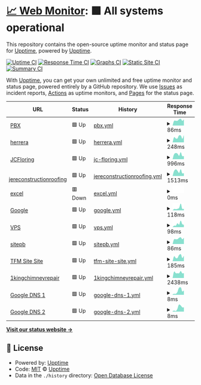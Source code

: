 # [📈 Web Monitor](https://topfloormarketing.net): <!--Web Monitor--> **🟩 All systems operational**

This repository contains the open-source uptime monitor and status page for [Upptime](https://upptime.js.org), powered by [Upptime](https://github.com/upptime/upptime).

[![Uptime CI](https://github.com/Careas/vps-monitor/workflows/Uptime%20CI/badge.svg)](https://github.com/Careas/vps-monitor/actions?query=workflow%3A%22Uptime+CI%22)
[![Response Time CI](https://github.com/Careas/vps-monitor/workflows/Response%20Time%20CI/badge.svg)](https://github.com/Careas/vps-monitor/actions?query=workflow%3A%22Response+Time+CI%22)
[![Graphs CI](https://github.com/Careas/vps-monitor/workflows/Graphs%20CI/badge.svg)](https://github.com/Careas/vps-monitor/actions?query=workflow%3A%22Graphs+CI%22)
[![Static Site CI](https://github.com/Careas/vps-monitor/workflows/Static%20Site%20CI/badge.svg)](https://github.com/Careas/vps-monitor/actions?query=workflow%3A%22Static+Site+CI%22)
[![Summary CI](https://github.com/Careas/vps-monitor/workflows/Summary%20CI/badge.svg)](https://github.com/Careas/vps-monitor/actions?query=workflow%3A%22Summary+CI%22)

With [Upptime](https://topfloormarketing.net), you can get your own unlimited and free uptime monitor and status page, powered entirely by a GitHub repository. We use [Issues](https://github.com/upptime/upptime/issues) as incident reports, [Actions](https://github.com/Careas/vps-monitor/actions) as uptime monitors, and [Pages](https://topfloormarketing.net) for the status page.

<!--start: status pages-->
<!-- This summary is generated by Upptime (https://github.com/upptime/upptime) -->
<!-- Do not edit this manually, your changes will be overwritten -->
<!-- prettier-ignore -->
| URL | Status | History | Response Time | Uptime |
| --- | ------ | ------- | ------------- | ------ |
| <img alt="" src="https://icons.duckduckgo.com/ip3/null.ico" height="13"> [PBX](190.181.131.163) | 🟩 Up | [pbx.yml](https://github.com/Careas/vps-monitor/commits/HEAD/history/pbx.yml) | <details><summary><img alt="Response time graph" src="./graphs/pbx/response-time-week.png" height="20"> 86ms</summary><br><a href="https://https://tfmpbx.app/history/pbx"><img alt="Response time 265" src="https://img.shields.io/endpoint?url=https%3A%2F%2Fraw.githubusercontent.com%2FCareas%2Fvps-monitor%2FHEAD%2Fapi%2Fpbx%2Fresponse-time.json"></a><br><a href="https://https://tfmpbx.app/history/pbx"><img alt="24-hour response time 97" src="https://img.shields.io/endpoint?url=https%3A%2F%2Fraw.githubusercontent.com%2FCareas%2Fvps-monitor%2FHEAD%2Fapi%2Fpbx%2Fresponse-time-day.json"></a><br><a href="https://https://tfmpbx.app/history/pbx"><img alt="7-day response time 86" src="https://img.shields.io/endpoint?url=https%3A%2F%2Fraw.githubusercontent.com%2FCareas%2Fvps-monitor%2FHEAD%2Fapi%2Fpbx%2Fresponse-time-week.json"></a><br><a href="https://https://tfmpbx.app/history/pbx"><img alt="30-day response time 94" src="https://img.shields.io/endpoint?url=https%3A%2F%2Fraw.githubusercontent.com%2FCareas%2Fvps-monitor%2FHEAD%2Fapi%2Fpbx%2Fresponse-time-month.json"></a><br><a href="https://https://tfmpbx.app/history/pbx"><img alt="1-year response time 265" src="https://img.shields.io/endpoint?url=https%3A%2F%2Fraw.githubusercontent.com%2FCareas%2Fvps-monitor%2FHEAD%2Fapi%2Fpbx%2Fresponse-time-year.json"></a></details> | <details><summary><a href="https://https://tfmpbx.app/history/pbx">100.00%</a></summary><a href="https://https://tfmpbx.app/history/pbx"><img alt="All-time uptime 100.00%" src="https://img.shields.io/endpoint?url=https%3A%2F%2Fraw.githubusercontent.com%2FCareas%2Fvps-monitor%2FHEAD%2Fapi%2Fpbx%2Fuptime.json"></a><br><a href="https://https://tfmpbx.app/history/pbx"><img alt="24-hour uptime 100.00%" src="https://img.shields.io/endpoint?url=https%3A%2F%2Fraw.githubusercontent.com%2FCareas%2Fvps-monitor%2FHEAD%2Fapi%2Fpbx%2Fuptime-day.json"></a><br><a href="https://https://tfmpbx.app/history/pbx"><img alt="7-day uptime 100.00%" src="https://img.shields.io/endpoint?url=https%3A%2F%2Fraw.githubusercontent.com%2FCareas%2Fvps-monitor%2FHEAD%2Fapi%2Fpbx%2Fuptime-week.json"></a><br><a href="https://https://tfmpbx.app/history/pbx"><img alt="30-day uptime 100.00%" src="https://img.shields.io/endpoint?url=https%3A%2F%2Fraw.githubusercontent.com%2FCareas%2Fvps-monitor%2FHEAD%2Fapi%2Fpbx%2Fuptime-month.json"></a><br><a href="https://https://tfmpbx.app/history/pbx"><img alt="1-year uptime 100.00%" src="https://img.shields.io/endpoint?url=https%3A%2F%2Fraw.githubusercontent.com%2FCareas%2Fvps-monitor%2FHEAD%2Fapi%2Fpbx%2Fuptime-year.json"></a></details>
| <img alt="" src="https://icons.duckduckgo.com/ip3/herreraconstructionandmorellc.com.ico" height="13"> [herrera](https://herreraconstructionandmorellc.com/) | 🟩 Up | [herrera.yml](https://github.com/Careas/vps-monitor/commits/HEAD/history/herrera.yml) | <details><summary><img alt="Response time graph" src="./graphs/herrera/response-time-week.png" height="20"> 248ms</summary><br><a href="https://https://tfmpbx.app/history/herrera"><img alt="Response time 305" src="https://img.shields.io/endpoint?url=https%3A%2F%2Fraw.githubusercontent.com%2FCareas%2Fvps-monitor%2FHEAD%2Fapi%2Fherrera%2Fresponse-time.json"></a><br><a href="https://https://tfmpbx.app/history/herrera"><img alt="24-hour response time 330" src="https://img.shields.io/endpoint?url=https%3A%2F%2Fraw.githubusercontent.com%2FCareas%2Fvps-monitor%2FHEAD%2Fapi%2Fherrera%2Fresponse-time-day.json"></a><br><a href="https://https://tfmpbx.app/history/herrera"><img alt="7-day response time 248" src="https://img.shields.io/endpoint?url=https%3A%2F%2Fraw.githubusercontent.com%2FCareas%2Fvps-monitor%2FHEAD%2Fapi%2Fherrera%2Fresponse-time-week.json"></a><br><a href="https://https://tfmpbx.app/history/herrera"><img alt="30-day response time 295" src="https://img.shields.io/endpoint?url=https%3A%2F%2Fraw.githubusercontent.com%2FCareas%2Fvps-monitor%2FHEAD%2Fapi%2Fherrera%2Fresponse-time-month.json"></a><br><a href="https://https://tfmpbx.app/history/herrera"><img alt="1-year response time 305" src="https://img.shields.io/endpoint?url=https%3A%2F%2Fraw.githubusercontent.com%2FCareas%2Fvps-monitor%2FHEAD%2Fapi%2Fherrera%2Fresponse-time-year.json"></a></details> | <details><summary><a href="https://https://tfmpbx.app/history/herrera">100.00%</a></summary><a href="https://https://tfmpbx.app/history/herrera"><img alt="All-time uptime 96.91%" src="https://img.shields.io/endpoint?url=https%3A%2F%2Fraw.githubusercontent.com%2FCareas%2Fvps-monitor%2FHEAD%2Fapi%2Fherrera%2Fuptime.json"></a><br><a href="https://https://tfmpbx.app/history/herrera"><img alt="24-hour uptime 100.00%" src="https://img.shields.io/endpoint?url=https%3A%2F%2Fraw.githubusercontent.com%2FCareas%2Fvps-monitor%2FHEAD%2Fapi%2Fherrera%2Fuptime-day.json"></a><br><a href="https://https://tfmpbx.app/history/herrera"><img alt="7-day uptime 100.00%" src="https://img.shields.io/endpoint?url=https%3A%2F%2Fraw.githubusercontent.com%2FCareas%2Fvps-monitor%2FHEAD%2Fapi%2Fherrera%2Fuptime-week.json"></a><br><a href="https://https://tfmpbx.app/history/herrera"><img alt="30-day uptime 100.00%" src="https://img.shields.io/endpoint?url=https%3A%2F%2Fraw.githubusercontent.com%2FCareas%2Fvps-monitor%2FHEAD%2Fapi%2Fherrera%2Fuptime-month.json"></a><br><a href="https://https://tfmpbx.app/history/herrera"><img alt="1-year uptime 96.91%" src="https://img.shields.io/endpoint?url=https%3A%2F%2Fraw.githubusercontent.com%2FCareas%2Fvps-monitor%2FHEAD%2Fapi%2Fherrera%2Fuptime-year.json"></a></details>
| <img alt="" src="https://icons.duckduckgo.com/ip3/null.ico" height="13"> [JCFloring](jcfloorandmorellc.com) | 🟩 Up | [jc-floring.yml](https://github.com/Careas/vps-monitor/commits/HEAD/history/jc-floring.yml) | <details><summary><img alt="Response time graph" src="./graphs/jc-floring/response-time-week.png" height="20"> 996ms</summary><br><a href="https://https://tfmpbx.app/history/jc-floring"><img alt="Response time 1252" src="https://img.shields.io/endpoint?url=https%3A%2F%2Fraw.githubusercontent.com%2FCareas%2Fvps-monitor%2FHEAD%2Fapi%2Fjc-floring%2Fresponse-time.json"></a><br><a href="https://https://tfmpbx.app/history/jc-floring"><img alt="24-hour response time 652" src="https://img.shields.io/endpoint?url=https%3A%2F%2Fraw.githubusercontent.com%2FCareas%2Fvps-monitor%2FHEAD%2Fapi%2Fjc-floring%2Fresponse-time-day.json"></a><br><a href="https://https://tfmpbx.app/history/jc-floring"><img alt="7-day response time 996" src="https://img.shields.io/endpoint?url=https%3A%2F%2Fraw.githubusercontent.com%2FCareas%2Fvps-monitor%2FHEAD%2Fapi%2Fjc-floring%2Fresponse-time-week.json"></a><br><a href="https://https://tfmpbx.app/history/jc-floring"><img alt="30-day response time 1261" src="https://img.shields.io/endpoint?url=https%3A%2F%2Fraw.githubusercontent.com%2FCareas%2Fvps-monitor%2FHEAD%2Fapi%2Fjc-floring%2Fresponse-time-month.json"></a><br><a href="https://https://tfmpbx.app/history/jc-floring"><img alt="1-year response time 1252" src="https://img.shields.io/endpoint?url=https%3A%2F%2Fraw.githubusercontent.com%2FCareas%2Fvps-monitor%2FHEAD%2Fapi%2Fjc-floring%2Fresponse-time-year.json"></a></details> | <details><summary><a href="https://https://tfmpbx.app/history/jc-floring">100.00%</a></summary><a href="https://https://tfmpbx.app/history/jc-floring"><img alt="All-time uptime 99.24%" src="https://img.shields.io/endpoint?url=https%3A%2F%2Fraw.githubusercontent.com%2FCareas%2Fvps-monitor%2FHEAD%2Fapi%2Fjc-floring%2Fuptime.json"></a><br><a href="https://https://tfmpbx.app/history/jc-floring"><img alt="24-hour uptime 100.00%" src="https://img.shields.io/endpoint?url=https%3A%2F%2Fraw.githubusercontent.com%2FCareas%2Fvps-monitor%2FHEAD%2Fapi%2Fjc-floring%2Fuptime-day.json"></a><br><a href="https://https://tfmpbx.app/history/jc-floring"><img alt="7-day uptime 100.00%" src="https://img.shields.io/endpoint?url=https%3A%2F%2Fraw.githubusercontent.com%2FCareas%2Fvps-monitor%2FHEAD%2Fapi%2Fjc-floring%2Fuptime-week.json"></a><br><a href="https://https://tfmpbx.app/history/jc-floring"><img alt="30-day uptime 100.00%" src="https://img.shields.io/endpoint?url=https%3A%2F%2Fraw.githubusercontent.com%2FCareas%2Fvps-monitor%2FHEAD%2Fapi%2Fjc-floring%2Fuptime-month.json"></a><br><a href="https://https://tfmpbx.app/history/jc-floring"><img alt="1-year uptime 99.24%" src="https://img.shields.io/endpoint?url=https%3A%2F%2Fraw.githubusercontent.com%2FCareas%2Fvps-monitor%2FHEAD%2Fapi%2Fjc-floring%2Fuptime-year.json"></a></details>
| <img alt="" src="https://icons.duckduckgo.com/ip3/null.ico" height="13"> [jereconstructionroofing](jereconstructionroofing.com) | 🟩 Up | [jereconstructionroofing.yml](https://github.com/Careas/vps-monitor/commits/HEAD/history/jereconstructionroofing.yml) | <details><summary><img alt="Response time graph" src="./graphs/jereconstructionroofing/response-time-week.png" height="20"> 1513ms</summary><br><a href="https://https://tfmpbx.app/history/jereconstructionroofing"><img alt="Response time 1613" src="https://img.shields.io/endpoint?url=https%3A%2F%2Fraw.githubusercontent.com%2FCareas%2Fvps-monitor%2FHEAD%2Fapi%2Fjereconstructionroofing%2Fresponse-time.json"></a><br><a href="https://https://tfmpbx.app/history/jereconstructionroofing"><img alt="24-hour response time 922" src="https://img.shields.io/endpoint?url=https%3A%2F%2Fraw.githubusercontent.com%2FCareas%2Fvps-monitor%2FHEAD%2Fapi%2Fjereconstructionroofing%2Fresponse-time-day.json"></a><br><a href="https://https://tfmpbx.app/history/jereconstructionroofing"><img alt="7-day response time 1513" src="https://img.shields.io/endpoint?url=https%3A%2F%2Fraw.githubusercontent.com%2FCareas%2Fvps-monitor%2FHEAD%2Fapi%2Fjereconstructionroofing%2Fresponse-time-week.json"></a><br><a href="https://https://tfmpbx.app/history/jereconstructionroofing"><img alt="30-day response time 1760" src="https://img.shields.io/endpoint?url=https%3A%2F%2Fraw.githubusercontent.com%2FCareas%2Fvps-monitor%2FHEAD%2Fapi%2Fjereconstructionroofing%2Fresponse-time-month.json"></a><br><a href="https://https://tfmpbx.app/history/jereconstructionroofing"><img alt="1-year response time 1613" src="https://img.shields.io/endpoint?url=https%3A%2F%2Fraw.githubusercontent.com%2FCareas%2Fvps-monitor%2FHEAD%2Fapi%2Fjereconstructionroofing%2Fresponse-time-year.json"></a></details> | <details><summary><a href="https://https://tfmpbx.app/history/jereconstructionroofing">100.00%</a></summary><a href="https://https://tfmpbx.app/history/jereconstructionroofing"><img alt="All-time uptime 96.42%" src="https://img.shields.io/endpoint?url=https%3A%2F%2Fraw.githubusercontent.com%2FCareas%2Fvps-monitor%2FHEAD%2Fapi%2Fjereconstructionroofing%2Fuptime.json"></a><br><a href="https://https://tfmpbx.app/history/jereconstructionroofing"><img alt="24-hour uptime 100.00%" src="https://img.shields.io/endpoint?url=https%3A%2F%2Fraw.githubusercontent.com%2FCareas%2Fvps-monitor%2FHEAD%2Fapi%2Fjereconstructionroofing%2Fuptime-day.json"></a><br><a href="https://https://tfmpbx.app/history/jereconstructionroofing"><img alt="7-day uptime 100.00%" src="https://img.shields.io/endpoint?url=https%3A%2F%2Fraw.githubusercontent.com%2FCareas%2Fvps-monitor%2FHEAD%2Fapi%2Fjereconstructionroofing%2Fuptime-week.json"></a><br><a href="https://https://tfmpbx.app/history/jereconstructionroofing"><img alt="30-day uptime 100.00%" src="https://img.shields.io/endpoint?url=https%3A%2F%2Fraw.githubusercontent.com%2FCareas%2Fvps-monitor%2FHEAD%2Fapi%2Fjereconstructionroofing%2Fuptime-month.json"></a><br><a href="https://https://tfmpbx.app/history/jereconstructionroofing"><img alt="1-year uptime 96.42%" src="https://img.shields.io/endpoint?url=https%3A%2F%2Fraw.githubusercontent.com%2FCareas%2Fvps-monitor%2FHEAD%2Fapi%2Fjereconstructionroofing%2Fuptime-year.json"></a></details>
| <img alt="" src="https://icons.duckduckgo.com/ip3/excelseguros.bytfm.com.ico" height="13"> [excel](https://excelseguros.bytfm.com) | 🟥 Down | [excel.yml](https://github.com/Careas/vps-monitor/commits/HEAD/history/excel.yml) | <details><summary><img alt="Response time graph" src="./graphs/excel/response-time-week.png" height="20"> 0ms</summary><br><a href="https://https://tfmpbx.app/history/excel"><img alt="Response time 847" src="https://img.shields.io/endpoint?url=https%3A%2F%2Fraw.githubusercontent.com%2FCareas%2Fvps-monitor%2FHEAD%2Fapi%2Fexcel%2Fresponse-time.json"></a><br><a href="https://https://tfmpbx.app/history/excel"><img alt="24-hour response time 0" src="https://img.shields.io/endpoint?url=https%3A%2F%2Fraw.githubusercontent.com%2FCareas%2Fvps-monitor%2FHEAD%2Fapi%2Fexcel%2Fresponse-time-day.json"></a><br><a href="https://https://tfmpbx.app/history/excel"><img alt="7-day response time 0" src="https://img.shields.io/endpoint?url=https%3A%2F%2Fraw.githubusercontent.com%2FCareas%2Fvps-monitor%2FHEAD%2Fapi%2Fexcel%2Fresponse-time-week.json"></a><br><a href="https://https://tfmpbx.app/history/excel"><img alt="30-day response time 0" src="https://img.shields.io/endpoint?url=https%3A%2F%2Fraw.githubusercontent.com%2FCareas%2Fvps-monitor%2FHEAD%2Fapi%2Fexcel%2Fresponse-time-month.json"></a><br><a href="https://https://tfmpbx.app/history/excel"><img alt="1-year response time 847" src="https://img.shields.io/endpoint?url=https%3A%2F%2Fraw.githubusercontent.com%2FCareas%2Fvps-monitor%2FHEAD%2Fapi%2Fexcel%2Fresponse-time-year.json"></a></details> | <details><summary><a href="https://https://tfmpbx.app/history/excel">0.00%</a></summary><a href="https://https://tfmpbx.app/history/excel"><img alt="All-time uptime 30.83%" src="https://img.shields.io/endpoint?url=https%3A%2F%2Fraw.githubusercontent.com%2FCareas%2Fvps-monitor%2FHEAD%2Fapi%2Fexcel%2Fuptime.json"></a><br><a href="https://https://tfmpbx.app/history/excel"><img alt="24-hour uptime 0.00%" src="https://img.shields.io/endpoint?url=https%3A%2F%2Fraw.githubusercontent.com%2FCareas%2Fvps-monitor%2FHEAD%2Fapi%2Fexcel%2Fuptime-day.json"></a><br><a href="https://https://tfmpbx.app/history/excel"><img alt="7-day uptime 0.00%" src="https://img.shields.io/endpoint?url=https%3A%2F%2Fraw.githubusercontent.com%2FCareas%2Fvps-monitor%2FHEAD%2Fapi%2Fexcel%2Fuptime-week.json"></a><br><a href="https://https://tfmpbx.app/history/excel"><img alt="30-day uptime 1.38%" src="https://img.shields.io/endpoint?url=https%3A%2F%2Fraw.githubusercontent.com%2FCareas%2Fvps-monitor%2FHEAD%2Fapi%2Fexcel%2Fuptime-month.json"></a><br><a href="https://https://tfmpbx.app/history/excel"><img alt="1-year uptime 30.83%" src="https://img.shields.io/endpoint?url=https%3A%2F%2Fraw.githubusercontent.com%2FCareas%2Fvps-monitor%2FHEAD%2Fapi%2Fexcel%2Fuptime-year.json"></a></details>
| <img alt="" src="https://icons.duckduckgo.com/ip3/www.google.com.ico" height="13"> [Google](https://www.google.com) | 🟩 Up | [google.yml](https://github.com/Careas/vps-monitor/commits/HEAD/history/google.yml) | <details><summary><img alt="Response time graph" src="./graphs/google/response-time-week.png" height="20"> 118ms</summary><br><a href="https://https://tfmpbx.app/history/google"><img alt="Response time 116" src="https://img.shields.io/endpoint?url=https%3A%2F%2Fraw.githubusercontent.com%2FCareas%2Fvps-monitor%2FHEAD%2Fapi%2Fgoogle%2Fresponse-time.json"></a><br><a href="https://https://tfmpbx.app/history/google"><img alt="24-hour response time 78" src="https://img.shields.io/endpoint?url=https%3A%2F%2Fraw.githubusercontent.com%2FCareas%2Fvps-monitor%2FHEAD%2Fapi%2Fgoogle%2Fresponse-time-day.json"></a><br><a href="https://https://tfmpbx.app/history/google"><img alt="7-day response time 118" src="https://img.shields.io/endpoint?url=https%3A%2F%2Fraw.githubusercontent.com%2FCareas%2Fvps-monitor%2FHEAD%2Fapi%2Fgoogle%2Fresponse-time-week.json"></a><br><a href="https://https://tfmpbx.app/history/google"><img alt="30-day response time 121" src="https://img.shields.io/endpoint?url=https%3A%2F%2Fraw.githubusercontent.com%2FCareas%2Fvps-monitor%2FHEAD%2Fapi%2Fgoogle%2Fresponse-time-month.json"></a><br><a href="https://https://tfmpbx.app/history/google"><img alt="1-year response time 116" src="https://img.shields.io/endpoint?url=https%3A%2F%2Fraw.githubusercontent.com%2FCareas%2Fvps-monitor%2FHEAD%2Fapi%2Fgoogle%2Fresponse-time-year.json"></a></details> | <details><summary><a href="https://https://tfmpbx.app/history/google">100.00%</a></summary><a href="https://https://tfmpbx.app/history/google"><img alt="All-time uptime 100.00%" src="https://img.shields.io/endpoint?url=https%3A%2F%2Fraw.githubusercontent.com%2FCareas%2Fvps-monitor%2FHEAD%2Fapi%2Fgoogle%2Fuptime.json"></a><br><a href="https://https://tfmpbx.app/history/google"><img alt="24-hour uptime 100.00%" src="https://img.shields.io/endpoint?url=https%3A%2F%2Fraw.githubusercontent.com%2FCareas%2Fvps-monitor%2FHEAD%2Fapi%2Fgoogle%2Fuptime-day.json"></a><br><a href="https://https://tfmpbx.app/history/google"><img alt="7-day uptime 100.00%" src="https://img.shields.io/endpoint?url=https%3A%2F%2Fraw.githubusercontent.com%2FCareas%2Fvps-monitor%2FHEAD%2Fapi%2Fgoogle%2Fuptime-week.json"></a><br><a href="https://https://tfmpbx.app/history/google"><img alt="30-day uptime 99.96%" src="https://img.shields.io/endpoint?url=https%3A%2F%2Fraw.githubusercontent.com%2FCareas%2Fvps-monitor%2FHEAD%2Fapi%2Fgoogle%2Fuptime-month.json"></a><br><a href="https://https://tfmpbx.app/history/google"><img alt="1-year uptime 100.00%" src="https://img.shields.io/endpoint?url=https%3A%2F%2Fraw.githubusercontent.com%2FCareas%2Fvps-monitor%2FHEAD%2Fapi%2Fgoogle%2Fuptime-year.json"></a></details>
| <img alt="" src="https://icons.duckduckgo.com/ip3/null.ico" height="13"> [VPS](io.topfloormarketing.net) | 🟩 Up | [vps.yml](https://github.com/Careas/vps-monitor/commits/HEAD/history/vps.yml) | <details><summary><img alt="Response time graph" src="./graphs/vps/response-time-week.png" height="20"> 98ms</summary><br><a href="https://https://tfmpbx.app/history/vps"><img alt="Response time 134" src="https://img.shields.io/endpoint?url=https%3A%2F%2Fraw.githubusercontent.com%2FCareas%2Fvps-monitor%2FHEAD%2Fapi%2Fvps%2Fresponse-time.json"></a><br><a href="https://https://tfmpbx.app/history/vps"><img alt="24-hour response time 77" src="https://img.shields.io/endpoint?url=https%3A%2F%2Fraw.githubusercontent.com%2FCareas%2Fvps-monitor%2FHEAD%2Fapi%2Fvps%2Fresponse-time-day.json"></a><br><a href="https://https://tfmpbx.app/history/vps"><img alt="7-day response time 98" src="https://img.shields.io/endpoint?url=https%3A%2F%2Fraw.githubusercontent.com%2FCareas%2Fvps-monitor%2FHEAD%2Fapi%2Fvps%2Fresponse-time-week.json"></a><br><a href="https://https://tfmpbx.app/history/vps"><img alt="30-day response time 105" src="https://img.shields.io/endpoint?url=https%3A%2F%2Fraw.githubusercontent.com%2FCareas%2Fvps-monitor%2FHEAD%2Fapi%2Fvps%2Fresponse-time-month.json"></a><br><a href="https://https://tfmpbx.app/history/vps"><img alt="1-year response time 134" src="https://img.shields.io/endpoint?url=https%3A%2F%2Fraw.githubusercontent.com%2FCareas%2Fvps-monitor%2FHEAD%2Fapi%2Fvps%2Fresponse-time-year.json"></a></details> | <details><summary><a href="https://https://tfmpbx.app/history/vps">100.00%</a></summary><a href="https://https://tfmpbx.app/history/vps"><img alt="All-time uptime 100.00%" src="https://img.shields.io/endpoint?url=https%3A%2F%2Fraw.githubusercontent.com%2FCareas%2Fvps-monitor%2FHEAD%2Fapi%2Fvps%2Fuptime.json"></a><br><a href="https://https://tfmpbx.app/history/vps"><img alt="24-hour uptime 100.00%" src="https://img.shields.io/endpoint?url=https%3A%2F%2Fraw.githubusercontent.com%2FCareas%2Fvps-monitor%2FHEAD%2Fapi%2Fvps%2Fuptime-day.json"></a><br><a href="https://https://tfmpbx.app/history/vps"><img alt="7-day uptime 100.00%" src="https://img.shields.io/endpoint?url=https%3A%2F%2Fraw.githubusercontent.com%2FCareas%2Fvps-monitor%2FHEAD%2Fapi%2Fvps%2Fuptime-week.json"></a><br><a href="https://https://tfmpbx.app/history/vps"><img alt="30-day uptime 100.00%" src="https://img.shields.io/endpoint?url=https%3A%2F%2Fraw.githubusercontent.com%2FCareas%2Fvps-monitor%2FHEAD%2Fapi%2Fvps%2Fuptime-month.json"></a><br><a href="https://https://tfmpbx.app/history/vps"><img alt="1-year uptime 100.00%" src="https://img.shields.io/endpoint?url=https%3A%2F%2Fraw.githubusercontent.com%2FCareas%2Fvps-monitor%2FHEAD%2Fapi%2Fvps%2Fuptime-year.json"></a></details>
| <img alt="" src="https://icons.duckduckgo.com/ip3/null.ico" height="13"> [sitepb](190.181.131.163) | 🟩 Up | [sitepb.yml](https://github.com/Careas/vps-monitor/commits/HEAD/history/sitepb.yml) | <details><summary><img alt="Response time graph" src="./graphs/sitepb/response-time-week.png" height="20"> 86ms</summary><br><a href="https://https://tfmpbx.app/history/sitepb"><img alt="Response time 100" src="https://img.shields.io/endpoint?url=https%3A%2F%2Fraw.githubusercontent.com%2FCareas%2Fvps-monitor%2FHEAD%2Fapi%2Fsitepb%2Fresponse-time.json"></a><br><a href="https://https://tfmpbx.app/history/sitepb"><img alt="24-hour response time 98" src="https://img.shields.io/endpoint?url=https%3A%2F%2Fraw.githubusercontent.com%2FCareas%2Fvps-monitor%2FHEAD%2Fapi%2Fsitepb%2Fresponse-time-day.json"></a><br><a href="https://https://tfmpbx.app/history/sitepb"><img alt="7-day response time 86" src="https://img.shields.io/endpoint?url=https%3A%2F%2Fraw.githubusercontent.com%2FCareas%2Fvps-monitor%2FHEAD%2Fapi%2Fsitepb%2Fresponse-time-week.json"></a><br><a href="https://https://tfmpbx.app/history/sitepb"><img alt="30-day response time 107" src="https://img.shields.io/endpoint?url=https%3A%2F%2Fraw.githubusercontent.com%2FCareas%2Fvps-monitor%2FHEAD%2Fapi%2Fsitepb%2Fresponse-time-month.json"></a><br><a href="https://https://tfmpbx.app/history/sitepb"><img alt="1-year response time 100" src="https://img.shields.io/endpoint?url=https%3A%2F%2Fraw.githubusercontent.com%2FCareas%2Fvps-monitor%2FHEAD%2Fapi%2Fsitepb%2Fresponse-time-year.json"></a></details> | <details><summary><a href="https://https://tfmpbx.app/history/sitepb">100.00%</a></summary><a href="https://https://tfmpbx.app/history/sitepb"><img alt="All-time uptime 100.00%" src="https://img.shields.io/endpoint?url=https%3A%2F%2Fraw.githubusercontent.com%2FCareas%2Fvps-monitor%2FHEAD%2Fapi%2Fsitepb%2Fuptime.json"></a><br><a href="https://https://tfmpbx.app/history/sitepb"><img alt="24-hour uptime 100.00%" src="https://img.shields.io/endpoint?url=https%3A%2F%2Fraw.githubusercontent.com%2FCareas%2Fvps-monitor%2FHEAD%2Fapi%2Fsitepb%2Fuptime-day.json"></a><br><a href="https://https://tfmpbx.app/history/sitepb"><img alt="7-day uptime 100.00%" src="https://img.shields.io/endpoint?url=https%3A%2F%2Fraw.githubusercontent.com%2FCareas%2Fvps-monitor%2FHEAD%2Fapi%2Fsitepb%2Fuptime-week.json"></a><br><a href="https://https://tfmpbx.app/history/sitepb"><img alt="30-day uptime 100.00%" src="https://img.shields.io/endpoint?url=https%3A%2F%2Fraw.githubusercontent.com%2FCareas%2Fvps-monitor%2FHEAD%2Fapi%2Fsitepb%2Fuptime-month.json"></a><br><a href="https://https://tfmpbx.app/history/sitepb"><img alt="1-year uptime 100.00%" src="https://img.shields.io/endpoint?url=https%3A%2F%2Fraw.githubusercontent.com%2FCareas%2Fvps-monitor%2FHEAD%2Fapi%2Fsitepb%2Fuptime-year.json"></a></details>
| <img alt="" src="https://icons.duckduckgo.com/ip3/topfloormarketing.net.ico" height="13"> [TFM Site Site](https://topfloormarketing.net) | 🟩 Up | [tfm-site-site.yml](https://github.com/Careas/vps-monitor/commits/HEAD/history/tfm-site-site.yml) | <details><summary><img alt="Response time graph" src="./graphs/tfm-site-site/response-time-week.png" height="20"> 185ms</summary><br><a href="https://https://tfmpbx.app/history/tfm-site-site"><img alt="Response time 1266" src="https://img.shields.io/endpoint?url=https%3A%2F%2Fraw.githubusercontent.com%2FCareas%2Fvps-monitor%2FHEAD%2Fapi%2Ftfm-site-site%2Fresponse-time.json"></a><br><a href="https://https://tfmpbx.app/history/tfm-site-site"><img alt="24-hour response time 210" src="https://img.shields.io/endpoint?url=https%3A%2F%2Fraw.githubusercontent.com%2FCareas%2Fvps-monitor%2FHEAD%2Fapi%2Ftfm-site-site%2Fresponse-time-day.json"></a><br><a href="https://https://tfmpbx.app/history/tfm-site-site"><img alt="7-day response time 185" src="https://img.shields.io/endpoint?url=https%3A%2F%2Fraw.githubusercontent.com%2FCareas%2Fvps-monitor%2FHEAD%2Fapi%2Ftfm-site-site%2Fresponse-time-week.json"></a><br><a href="https://https://tfmpbx.app/history/tfm-site-site"><img alt="30-day response time 297" src="https://img.shields.io/endpoint?url=https%3A%2F%2Fraw.githubusercontent.com%2FCareas%2Fvps-monitor%2FHEAD%2Fapi%2Ftfm-site-site%2Fresponse-time-month.json"></a><br><a href="https://https://tfmpbx.app/history/tfm-site-site"><img alt="1-year response time 1266" src="https://img.shields.io/endpoint?url=https%3A%2F%2Fraw.githubusercontent.com%2FCareas%2Fvps-monitor%2FHEAD%2Fapi%2Ftfm-site-site%2Fresponse-time-year.json"></a></details> | <details><summary><a href="https://https://tfmpbx.app/history/tfm-site-site">100.00%</a></summary><a href="https://https://tfmpbx.app/history/tfm-site-site"><img alt="All-time uptime 99.97%" src="https://img.shields.io/endpoint?url=https%3A%2F%2Fraw.githubusercontent.com%2FCareas%2Fvps-monitor%2FHEAD%2Fapi%2Ftfm-site-site%2Fuptime.json"></a><br><a href="https://https://tfmpbx.app/history/tfm-site-site"><img alt="24-hour uptime 100.00%" src="https://img.shields.io/endpoint?url=https%3A%2F%2Fraw.githubusercontent.com%2FCareas%2Fvps-monitor%2FHEAD%2Fapi%2Ftfm-site-site%2Fuptime-day.json"></a><br><a href="https://https://tfmpbx.app/history/tfm-site-site"><img alt="7-day uptime 100.00%" src="https://img.shields.io/endpoint?url=https%3A%2F%2Fraw.githubusercontent.com%2FCareas%2Fvps-monitor%2FHEAD%2Fapi%2Ftfm-site-site%2Fuptime-week.json"></a><br><a href="https://https://tfmpbx.app/history/tfm-site-site"><img alt="30-day uptime 100.00%" src="https://img.shields.io/endpoint?url=https%3A%2F%2Fraw.githubusercontent.com%2FCareas%2Fvps-monitor%2FHEAD%2Fapi%2Ftfm-site-site%2Fuptime-month.json"></a><br><a href="https://https://tfmpbx.app/history/tfm-site-site"><img alt="1-year uptime 99.97%" src="https://img.shields.io/endpoint?url=https%3A%2F%2Fraw.githubusercontent.com%2FCareas%2Fvps-monitor%2FHEAD%2Fapi%2Ftfm-site-site%2Fuptime-year.json"></a></details>
| <img alt="" src="https://icons.duckduckgo.com/ip3/1kingchimneyrepair.com.ico" height="13"> [1kingchimneyrepair](https://1kingchimneyrepair.com) | 🟩 Up | [1kingchimneyrepair.yml](https://github.com/Careas/vps-monitor/commits/HEAD/history/1kingchimneyrepair.yml) | <details><summary><img alt="Response time graph" src="./graphs/1kingchimneyrepair/response-time-week.png" height="20"> 2438ms</summary><br><a href="https://https://tfmpbx.app/history/1kingchimneyrepair"><img alt="Response time 552" src="https://img.shields.io/endpoint?url=https%3A%2F%2Fraw.githubusercontent.com%2FCareas%2Fvps-monitor%2FHEAD%2Fapi%2F1kingchimneyrepair%2Fresponse-time.json"></a><br><a href="https://https://tfmpbx.app/history/1kingchimneyrepair"><img alt="24-hour response time 2209" src="https://img.shields.io/endpoint?url=https%3A%2F%2Fraw.githubusercontent.com%2FCareas%2Fvps-monitor%2FHEAD%2Fapi%2F1kingchimneyrepair%2Fresponse-time-day.json"></a><br><a href="https://https://tfmpbx.app/history/1kingchimneyrepair"><img alt="7-day response time 2438" src="https://img.shields.io/endpoint?url=https%3A%2F%2Fraw.githubusercontent.com%2FCareas%2Fvps-monitor%2FHEAD%2Fapi%2F1kingchimneyrepair%2Fresponse-time-week.json"></a><br><a href="https://https://tfmpbx.app/history/1kingchimneyrepair"><img alt="30-day response time 1546" src="https://img.shields.io/endpoint?url=https%3A%2F%2Fraw.githubusercontent.com%2FCareas%2Fvps-monitor%2FHEAD%2Fapi%2F1kingchimneyrepair%2Fresponse-time-month.json"></a><br><a href="https://https://tfmpbx.app/history/1kingchimneyrepair"><img alt="1-year response time 552" src="https://img.shields.io/endpoint?url=https%3A%2F%2Fraw.githubusercontent.com%2FCareas%2Fvps-monitor%2FHEAD%2Fapi%2F1kingchimneyrepair%2Fresponse-time-year.json"></a></details> | <details><summary><a href="https://https://tfmpbx.app/history/1kingchimneyrepair">100.00%</a></summary><a href="https://https://tfmpbx.app/history/1kingchimneyrepair"><img alt="All-time uptime 99.97%" src="https://img.shields.io/endpoint?url=https%3A%2F%2Fraw.githubusercontent.com%2FCareas%2Fvps-monitor%2FHEAD%2Fapi%2F1kingchimneyrepair%2Fuptime.json"></a><br><a href="https://https://tfmpbx.app/history/1kingchimneyrepair"><img alt="24-hour uptime 100.00%" src="https://img.shields.io/endpoint?url=https%3A%2F%2Fraw.githubusercontent.com%2FCareas%2Fvps-monitor%2FHEAD%2Fapi%2F1kingchimneyrepair%2Fuptime-day.json"></a><br><a href="https://https://tfmpbx.app/history/1kingchimneyrepair"><img alt="7-day uptime 100.00%" src="https://img.shields.io/endpoint?url=https%3A%2F%2Fraw.githubusercontent.com%2FCareas%2Fvps-monitor%2FHEAD%2Fapi%2F1kingchimneyrepair%2Fuptime-week.json"></a><br><a href="https://https://tfmpbx.app/history/1kingchimneyrepair"><img alt="30-day uptime 100.00%" src="https://img.shields.io/endpoint?url=https%3A%2F%2Fraw.githubusercontent.com%2FCareas%2Fvps-monitor%2FHEAD%2Fapi%2F1kingchimneyrepair%2Fuptime-month.json"></a><br><a href="https://https://tfmpbx.app/history/1kingchimneyrepair"><img alt="1-year uptime 99.97%" src="https://img.shields.io/endpoint?url=https%3A%2F%2Fraw.githubusercontent.com%2FCareas%2Fvps-monitor%2FHEAD%2Fapi%2F1kingchimneyrepair%2Fuptime-year.json"></a></details>
| <img alt="" src="https://icons.duckduckgo.com/ip3/null.ico" height="13"> [Google DNS 1](8.8.8.8) | 🟩 Up | [google-dns-1.yml](https://github.com/Careas/vps-monitor/commits/HEAD/history/google-dns-1.yml) | <details><summary><img alt="Response time graph" src="./graphs/google-dns-1/response-time-week.png" height="20"> 8ms</summary><br><a href="https://https://tfmpbx.app/history/google-dns-1"><img alt="Response time 10" src="https://img.shields.io/endpoint?url=https%3A%2F%2Fraw.githubusercontent.com%2FCareas%2Fvps-monitor%2FHEAD%2Fapi%2Fgoogle-dns-1%2Fresponse-time.json"></a><br><a href="https://https://tfmpbx.app/history/google-dns-1"><img alt="24-hour response time 9" src="https://img.shields.io/endpoint?url=https%3A%2F%2Fraw.githubusercontent.com%2FCareas%2Fvps-monitor%2FHEAD%2Fapi%2Fgoogle-dns-1%2Fresponse-time-day.json"></a><br><a href="https://https://tfmpbx.app/history/google-dns-1"><img alt="7-day response time 8" src="https://img.shields.io/endpoint?url=https%3A%2F%2Fraw.githubusercontent.com%2FCareas%2Fvps-monitor%2FHEAD%2Fapi%2Fgoogle-dns-1%2Fresponse-time-week.json"></a><br><a href="https://https://tfmpbx.app/history/google-dns-1"><img alt="30-day response time 8" src="https://img.shields.io/endpoint?url=https%3A%2F%2Fraw.githubusercontent.com%2FCareas%2Fvps-monitor%2FHEAD%2Fapi%2Fgoogle-dns-1%2Fresponse-time-month.json"></a><br><a href="https://https://tfmpbx.app/history/google-dns-1"><img alt="1-year response time 10" src="https://img.shields.io/endpoint?url=https%3A%2F%2Fraw.githubusercontent.com%2FCareas%2Fvps-monitor%2FHEAD%2Fapi%2Fgoogle-dns-1%2Fresponse-time-year.json"></a></details> | <details><summary><a href="https://https://tfmpbx.app/history/google-dns-1">100.00%</a></summary><a href="https://https://tfmpbx.app/history/google-dns-1"><img alt="All-time uptime 99.99%" src="https://img.shields.io/endpoint?url=https%3A%2F%2Fraw.githubusercontent.com%2FCareas%2Fvps-monitor%2FHEAD%2Fapi%2Fgoogle-dns-1%2Fuptime.json"></a><br><a href="https://https://tfmpbx.app/history/google-dns-1"><img alt="24-hour uptime 100.00%" src="https://img.shields.io/endpoint?url=https%3A%2F%2Fraw.githubusercontent.com%2FCareas%2Fvps-monitor%2FHEAD%2Fapi%2Fgoogle-dns-1%2Fuptime-day.json"></a><br><a href="https://https://tfmpbx.app/history/google-dns-1"><img alt="7-day uptime 100.00%" src="https://img.shields.io/endpoint?url=https%3A%2F%2Fraw.githubusercontent.com%2FCareas%2Fvps-monitor%2FHEAD%2Fapi%2Fgoogle-dns-1%2Fuptime-week.json"></a><br><a href="https://https://tfmpbx.app/history/google-dns-1"><img alt="30-day uptime 99.96%" src="https://img.shields.io/endpoint?url=https%3A%2F%2Fraw.githubusercontent.com%2FCareas%2Fvps-monitor%2FHEAD%2Fapi%2Fgoogle-dns-1%2Fuptime-month.json"></a><br><a href="https://https://tfmpbx.app/history/google-dns-1"><img alt="1-year uptime 99.99%" src="https://img.shields.io/endpoint?url=https%3A%2F%2Fraw.githubusercontent.com%2FCareas%2Fvps-monitor%2FHEAD%2Fapi%2Fgoogle-dns-1%2Fuptime-year.json"></a></details>
| <img alt="" src="https://icons.duckduckgo.com/ip3/null.ico" height="13"> [Google DNS 2](8.8.4.4) | 🟩 Up | [google-dns-2.yml](https://github.com/Careas/vps-monitor/commits/HEAD/history/google-dns-2.yml) | <details><summary><img alt="Response time graph" src="./graphs/google-dns-2/response-time-week.png" height="20"> 8ms</summary><br><a href="https://https://tfmpbx.app/history/google-dns-2"><img alt="Response time 11" src="https://img.shields.io/endpoint?url=https%3A%2F%2Fraw.githubusercontent.com%2FCareas%2Fvps-monitor%2FHEAD%2Fapi%2Fgoogle-dns-2%2Fresponse-time.json"></a><br><a href="https://https://tfmpbx.app/history/google-dns-2"><img alt="24-hour response time 9" src="https://img.shields.io/endpoint?url=https%3A%2F%2Fraw.githubusercontent.com%2FCareas%2Fvps-monitor%2FHEAD%2Fapi%2Fgoogle-dns-2%2Fresponse-time-day.json"></a><br><a href="https://https://tfmpbx.app/history/google-dns-2"><img alt="7-day response time 8" src="https://img.shields.io/endpoint?url=https%3A%2F%2Fraw.githubusercontent.com%2FCareas%2Fvps-monitor%2FHEAD%2Fapi%2Fgoogle-dns-2%2Fresponse-time-week.json"></a><br><a href="https://https://tfmpbx.app/history/google-dns-2"><img alt="30-day response time 7" src="https://img.shields.io/endpoint?url=https%3A%2F%2Fraw.githubusercontent.com%2FCareas%2Fvps-monitor%2FHEAD%2Fapi%2Fgoogle-dns-2%2Fresponse-time-month.json"></a><br><a href="https://https://tfmpbx.app/history/google-dns-2"><img alt="1-year response time 11" src="https://img.shields.io/endpoint?url=https%3A%2F%2Fraw.githubusercontent.com%2FCareas%2Fvps-monitor%2FHEAD%2Fapi%2Fgoogle-dns-2%2Fresponse-time-year.json"></a></details> | <details><summary><a href="https://https://tfmpbx.app/history/google-dns-2">100.00%</a></summary><a href="https://https://tfmpbx.app/history/google-dns-2"><img alt="All-time uptime 100.00%" src="https://img.shields.io/endpoint?url=https%3A%2F%2Fraw.githubusercontent.com%2FCareas%2Fvps-monitor%2FHEAD%2Fapi%2Fgoogle-dns-2%2Fuptime.json"></a><br><a href="https://https://tfmpbx.app/history/google-dns-2"><img alt="24-hour uptime 100.00%" src="https://img.shields.io/endpoint?url=https%3A%2F%2Fraw.githubusercontent.com%2FCareas%2Fvps-monitor%2FHEAD%2Fapi%2Fgoogle-dns-2%2Fuptime-day.json"></a><br><a href="https://https://tfmpbx.app/history/google-dns-2"><img alt="7-day uptime 100.00%" src="https://img.shields.io/endpoint?url=https%3A%2F%2Fraw.githubusercontent.com%2FCareas%2Fvps-monitor%2FHEAD%2Fapi%2Fgoogle-dns-2%2Fuptime-week.json"></a><br><a href="https://https://tfmpbx.app/history/google-dns-2"><img alt="30-day uptime 100.00%" src="https://img.shields.io/endpoint?url=https%3A%2F%2Fraw.githubusercontent.com%2FCareas%2Fvps-monitor%2FHEAD%2Fapi%2Fgoogle-dns-2%2Fuptime-month.json"></a><br><a href="https://https://tfmpbx.app/history/google-dns-2"><img alt="1-year uptime 100.00%" src="https://img.shields.io/endpoint?url=https%3A%2F%2Fraw.githubusercontent.com%2FCareas%2Fvps-monitor%2FHEAD%2Fapi%2Fgoogle-dns-2%2Fuptime-year.json"></a></details>

<!--end: status pages-->

[**Visit our status website →**](https://topfloormarketing.net)

## 📄 License

- Powered by: [Upptime](https://github.com/upptime/upptime)
- Code: [MIT](./LICENSE) © [Upptime](https://upptime.js.org)
- Data in the `./history` directory: [Open Database License](https://opendatacommons.org/licenses/odbl/1-0/)
